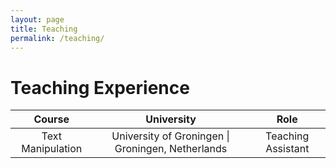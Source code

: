 ```yaml
---
layout: page
title: Teaching
permalink: /teaching/
---
```


# Teaching Experience

| Course                 | University                                                               |  Role              |
| :--------------------: |:------------------------------------------------------------------------:| :-----------------:|
| Text Manipulation      | University of Groningen                 \| Groningen, Netherlands        | Teaching Assistant |
